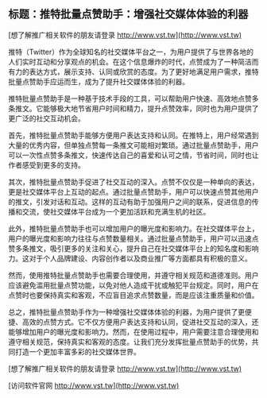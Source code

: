## **标题：推特批量点赞助手：增强社交媒体体验的利器**

[想了解推广相关软件的朋友请登录 http://www.vst.tw](http://www.vst.tw)

推特（Twitter）作为全球知名的社交媒体平台之一，为用户提供了与世界各地的人们实时互动和分享观点的机会。在这个信息爆炸的时代，点赞成为了一种简洁而有力的表达方式，展示支持、认同或欣赏的态度。为了更好地满足用户需求，推特批量点赞助手应运而生，成为了提升社交媒体体验的利器。

推特批量点赞助手是一种基于技术手段的工具，可以帮助用户快速、高效地点赞多条推文。它能够极大地节省用户时间和精力，提升点赞效率，同时也为用户提供了更广泛的社交互动机会。

首先，推特批量点赞助手能够方便用户表达支持和认同。在推特上，用户经常遇到大量的优秀内容，但单独点赞每一条推文可能相对繁琐。通过批量点赞助手，用户可以一次性点赞多条推文，快速传达自己的喜爱和认可之情，节省时间，同时也让作者感受到更多的支持。

其次，推特批量点赞助手促进了社交互动的深入。点赞不仅仅是一种单向的表达，更是社交媒体平台上互动的起点。通过批量点赞助手，用户可以快速点赞其他用户的推文，引发对话和互动。这样的互动有助于加强用户之间的联系，促进信息的传播和交流，使社交媒体平台成为一个更加活跃和充满生机的社区。

此外，推特批量点赞助手也可以增加用户的曝光度和影响力。在社交媒体平台上，用户的曝光度和影响力往往与点赞数量相关。通过批量点赞助手，用户可以迅速点赞多条推文，吸引更多的关注和关心，提升自己在社交媒体平台上的知名度和影响力。这对于个人品牌建设、内容创作者以及商业推广等方面都具有积极的意义。

然而，使用推特批量点赞助手也需要合理使用，并遵守相关规范和道德准则。用户应该避免滥用批量点赞功能，以免对他人造成干扰或触犯平台规定。同时，用户在点赞时也要保持真实和客观，不应盲目追求点赞数量，而是应该注重质量和价值。

总之，推特批量点赞助手作为一种增强社交媒体体验的利器，为用户提供了更便捷、高效的点赞方式。它不仅方便用户表达支持和认同，促进社交互动的深入，还能够增加用户的曝光度和影响力。然而，在使用过程中，用户需要注意合理使用和遵守相关规范，保持真实和客观的态度。让我们充分发挥批量点赞助手的优势，共同打造一个更加丰富多彩的社交媒体世界。

[想了解推广相关软件的朋友请登录 http://www.vst.tw](http://www.vst.tw)


[访问软件官网 http://www.vst.tw](http://www.vst.tw)
